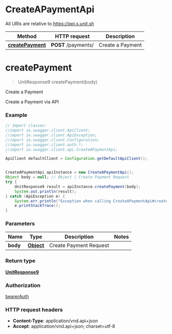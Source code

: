 # CreateAPaymentApi

All URIs are relative to *https://api.s.unit.sh*

Method | HTTP request | Description
------------- | ------------- | -------------
[**createPayment**](CreateAPaymentApi.md#createPayment) | **POST** /payments/ | Create a Payment

<a name="createPayment"></a>
# **createPayment**
> UnitResponse9 createPayment(body)

Create a Payment

Create a Payment via API 

### Example
```java
// Import classes:
//import io.swagger.client.ApiClient;
//import io.swagger.client.ApiException;
//import io.swagger.client.Configuration;
//import io.swagger.client.auth.*;
//import io.swagger.client.api.CreateAPaymentApi;

ApiClient defaultClient = Configuration.getDefaultApiClient();


CreateAPaymentApi apiInstance = new CreateAPaymentApi();
Object body = null; // Object | Create Payment Request
try {
    UnitResponse9 result = apiInstance.createPayment(body);
    System.out.println(result);
} catch (ApiException e) {
    System.err.println("Exception when calling CreateAPaymentApi#createPayment");
    e.printStackTrace();
}
```

### Parameters

Name | Type | Description  | Notes
------------- | ------------- | ------------- | -------------
 **body** | [**Object**](Object.md)| Create Payment Request |

### Return type

[**UnitResponse9**](UnitResponse9.md)

### Authorization

[bearerAuth](../README.md#bearerAuth)

### HTTP request headers

 - **Content-Type**: application/vnd.api+json
 - **Accept**: application/vnd.api+json; charset=utf-8

